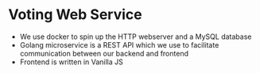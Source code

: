 # Voting Web Service
* We use docker to spin up the HTTP webserver and a MySQL database
* Golang microservice is a REST API which we use to facilitate communication between our backend and frontend
* Frontend is written in Vanilla JS
